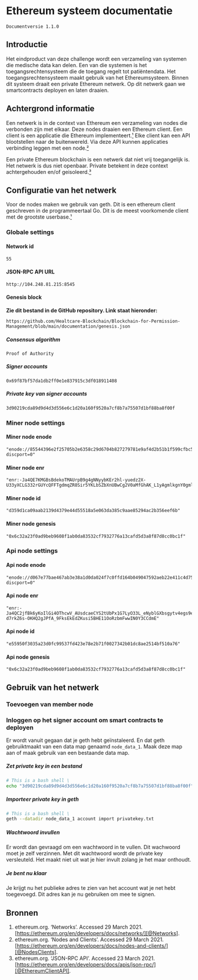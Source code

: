 # Ethereum systeem documentatie
```
Documentversie 1.1.0
```
## Introductie
Het eindproduct van deze challenge wordt een verzameling van systemen die medische data kan delen. Een van die systemen is het toegangsrechtensysteem die de toegang regelt tot patiëntendata. Het toegangsrechtensysteem maakt gebruik van het Ethereumsysteem. Binnen dit systeem draait een private Ethereum netwerk. Op dit netwerk gaan we  smartcontracts deployen en laten draaien.

## Achtergrond informatie
Een netwerk is in de context van Ethereum een verzameling van nodes die verbonden zijn met elkaar. Deze nodes draaien een Ethereum client. Een client is een applicatie die Ethereum implementeert.[¹][@NodesClients]
Elke client kan een API blootstellen naar de buitenwereld. Via deze API kunnen applicaties verbinding leggen met een node.[²][@EthereumClientAPI]

Een private Ethereum blockchain is een netwerk dat niet vrij toegangelijk is. Het netwerk is dus niet openbaar. Private betekent in deze context achtergehouden en/of geisoleerd.[³][@Networks]

## Configuratie van het netwerk
Voor de nodes maken we gebruik van geth. Dit is een ethereum client geschreven in de programmeertaal Go. Dit is de meest voorkomende client met de grootste userbase.[¹][@NodesClients]

### Globale settings
#### Network id
```
55
```

#### JSON-RPC API URL
```
http://104.248.81.215:8545
```

#### Genesis block
**Zie dit bestand in de GitHub repository. Link staat hieronder:**

```shell
https://github.com/Healtcare-Blockchain/Blockchain-for-Permission-Management/blob/main/documentation/genesis.json
```
##### Consensus algorithm
```
Proof of Authority
```

##### Signer accounts
```
0x69f87bf57da1db2ff0e1e837915c3df018911408
```

##### Private key van signer accounts
```
3d90219cda89d9d4d3d556e6c1d20a160f9520a7cf8b7a75507d1bf88ba8f00f
```

### Miner node settings

#### Miner node enode
```
"enode://85544396e2f25705b2e6358c29d6704b827279781e9af4d2b51b1f599cfbc56e5c428f4108361f08d6d6baf4a65ebed896671f74f6f3b8752dcdc820d6cb3da7@104.248.81.215:30303?discport=0"
```

#### Miner node enr
```
"enr:-Ja4QE7KMGBsBdekoTMAUrpB9g4gNNyybKEr2hl-yuedz2X-U33yXCLG332rGUYcQFFTgdmqZR8Sir5YKLbSZbXnUBwCg2V0aMfGhAK_L1yAgmlkgnY0gmlwhGj4UdeJc2VjcDI1NmsxoQOFVEOW4vJXBbLmNYwp1nBLgnJ5eB6a9NK1Gx9ZnPvFboRzbmFwwIN0Y3CCdl8"
```

#### Miner node id
```
"d359d1ca09aab2139d4379e44d55518a5e063da385c9aae85294ac2b356eef6b"
```

#### Miner node genesis
```
"0x6c32a23f0ad9beb9608f1ab0da83532cf7932776a13cafd5d3a8f87d8cc0bc1f"
```

### Api node settings

#### Api node enode
```
"enode://d067e77bae467ab3e38a1d0da024f7c0ffd164b049047592aeb22e411c4d753a5746fa9b676df7efefd76fa5909ff371d2db9e550f9f98583f1c22d513487a9c@104.248.81.215:30305?discport=0"
```

#### Api node enr
```
"enr:-Ja4QC2jfBk6yKoIlGi4OThcwV_AUsdcaeCYS2tUbPx1G7LyO33L_eNyblGXbsgytv4egs9eFjbIu3HrIm1m_3qPJIwCg2V0aMfGhAK_L1yAgmlkgnY0gmlwhGj4UdeJc2VjcDI1NmsxoQLQZ-d7rkZ6s-OKHQ2gJPfA_9FksEkEdZKusi5BHE11OoRzbmFwwIN0Y3CCdmE"
```

#### Api node id
```
"e55950f3035a23d0fc99537fd423e78e2b71f0027342b01dc8ae2514bf510a76"
```

#### Api node genesis
```
"0x6c32a23f0ad9beb9608f1ab0da83532cf7932776a13cafd5d3a8f87d8cc0bc1f"
```
## Gebruik van het netwerk

### Toevoegen van member node

### Inloggen op het signer account om smart contracts te deployen
Er wordt vanuit gegaan dat je geth hebt geïnstaleerd. En dat geth gebruiktmaakt van een data map genaamd `node_data_1`. Maak deze map aan of maak gebruik van een bestaande data map.

##### Zet private key in een bestand
```bash
# This is a bash shell \
echo "3d90219cda89d9d4d3d556e6c1d20a160f9520a7cf8b7a75507d1bf88ba8f00f" > privatekey.txt
```

##### Importeer private key in geth
```bash
# This is a bash shell \
geth --datadir node_data_1 account import privatekey.txt
```

##### Wachtwoord invullen
Er wordt dan gevraagd om een wachtwoord in te vullen. Dit wachwoord moet je zelf verzinnen. Met dit wachtwoord wordt de private key versleuteld. Het maakt niet uit wat je hier invult zolang je het maar onthoudt. 

##### Je bent nu klaar
Je krijgt nu het publieke adres te zien van het account wat je net hebt toegevoegd. Dit adres kan je nu gebruiken om mee te signen.

## Bronnen
1. ethereum.org. ‘Networks’. Accessed 29 March 2021. [https://ethereum.org/en/developers/docs/networks/][@Networks].
2. ethereum.org. ‘Nodes and Clients’. Accessed 29 March 2021. [https://ethereum.org/en/developers/docs/nodes-and-clients/][@NodesClients].
3. ethereum.org. ‘JSON-RPC API’. Accessed 23 March 2021. [https://ethereum.org/en/developers/docs/apis/json-rpc/][@EthereumClientAPI].

[@NodesClients]: https://ethereum.org/en/developers/docs/nodes-and-clients/
[@Networks]: https://ethereum.org/en/developers/docs/networks/
[@EthereumClientAPI]: https://ethereum.org/en/developers/docs/apis/json-rpc/